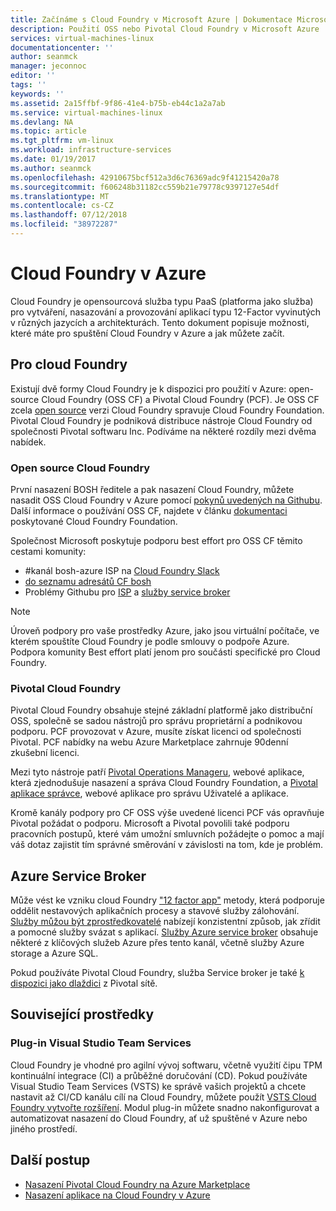 ```yaml
---
title: Začínáme s Cloud Foundry v Microsoft Azure | Dokumentace Microsoftu
description: Použití OSS nebo Pivotal Cloud Foundry v Microsoft Azure
services: virtual-machines-linux
documentationcenter: ''
author: seanmck
manager: jeconnoc
editor: ''
tags: ''
keywords: ''
ms.assetid: 2a15ffbf-9f86-41e4-b75b-eb44c1a2a7ab
ms.service: virtual-machines-linux
ms.devlang: NA
ms.topic: article
ms.tgt_pltfrm: vm-linux
ms.workload: infrastructure-services
ms.date: 01/19/2017
ms.author: seanmck
ms.openlocfilehash: 42910675bcf512a3d6c76369adc9f41215420a78
ms.sourcegitcommit: f606248b31182cc559b21e79778c9397127e54df
ms.translationtype: MT
ms.contentlocale: cs-CZ
ms.lasthandoff: 07/12/2018
ms.locfileid: "38972287"
---
```

# <a name="cloud-foundry-on-azure"></a>Cloud Foundry v Azure

Cloud Foundry je opensourcová služba typu PaaS (platforma jako služba) pro vytváření, nasazování a provozování aplikací typu 12-Factor vyvinutých v různých jazycích a architekturách. Tento dokument popisuje možnosti, které máte pro spuštění Cloud Foundry v Azure a jak můžete začít.

## <a name="cloud-foundry-offerings"></a>Pro cloud Foundry

Existují dvě formy Cloud Foundry je k dispozici pro použití v Azure: open-source Cloud Foundry (OSS CF) a Pivotal Cloud Foundry (PCF). Je OSS CF zcela [open source](https://github.com/cloudfoundry) verzi Cloud Foundry spravuje Cloud Foundry Foundation. Pivotal Cloud Foundry je podniková distribuce nástroje Cloud Foundry od společnosti Pivotal softwaru Inc. Podíváme na některé rozdíly mezi dvěma nabídek.

### <a name="open-source-cloud-foundry"></a>Open source Cloud Foundry

První nasazení BOSH ředitele a pak nasazení Cloud Foundry, můžete nasadit OSS Cloud Foundry v Azure pomocí [pokynů uvedených na Githubu](https://github.com/cloudfoundry-incubator/bosh-azure-cpi-release/blob/master/docs/guidance.md). Další informace o používání OSS CF, najdete v článku [dokumentaci](https://docs.cloudfoundry.org/) poskytované Cloud Foundry Foundation.

Společnost Microsoft poskytuje podporu best effort pro OSS CF těmito cestami komunity:

- #<a name="bosh-azure-cpi-channel-on-cloud-foundry-slackhttpsslackcloudfoundryorg"></a>kanál bosh-azure ISP na [Cloud Foundry Slack](https://slack.cloudfoundry.org/)
- [do seznamu adresátů CF bosh](https://lists.cloudfoundry.org/pipermail/cf-bosh)
- Problémy Githubu pro [ISP](https://github.com/cloudfoundry-incubator/bosh-azure-cpi-release/issues) a [služby service broker](https://github.com/Azure/meta-azure-service-broker/issues)

>[!NOTE]
> Úroveň podpory pro vaše prostředky Azure, jako jsou virtuální počítače, ve kterém spouštíte Cloud Foundry je podle smlouvy o podpoře Azure. Podpora komunity Best effort platí jenom pro součásti specifické pro Cloud Foundry.

### <a name="pivotal-cloud-foundry"></a>Pivotal Cloud Foundry

Pivotal Cloud Foundry obsahuje stejné základní platformě jako distribuční OSS, společně se sadou nástrojů pro správu proprietární a podnikovou podporu. PCF provozovat v Azure, musíte získat licenci od společnosti Pivotal. PCF nabídky na webu Azure Marketplace zahrnuje 90denní zkušební licenci.

Mezi tyto nástroje patří [Pivotal Operations Manageru](http://docs.pivotal.io/pivotalcf/customizing/), webové aplikace, která zjednodušuje nasazení a správa Cloud Foundry Foundation, a [Pivotal aplikace správce](https://docs.pivotal.io/pivotalcf/console/), webové aplikace pro správu Uživatelé a aplikace.

Kromě kanály podpory pro CF OSS výše uvedené licenci PCF vás opravňuje Pivotal požádat o podporu. Microsoft a Pivotal povolili také podporu pracovních postupů, které vám umožní smluvních požádejte o pomoc a mají váš dotaz zajistit tím správné směrování v závislosti na tom, kde je problém.

## <a name="azure-service-broker"></a>Azure Service Broker

Může vést ke vzniku cloud Foundry ["12 factor app"](https://12factor.net/) metody, která podporuje oddělit nestavových aplikačních procesy a stavové služby zálohování. [Služby můžou být zprostředkovatelé](https://docs.cloudfoundry.org/services/api.html) nabízejí konzistentní způsob, jak zřídit a pomocné služby svázat s aplikací. [Služby Azure service broker](https://github.com/Azure/meta-azure-service-broker) obsahuje některé z klíčových služeb Azure přes tento kanál, včetně služby Azure storage a Azure SQL.

Pokud používáte Pivotal Cloud Foundry, služba Service broker je také [k dispozici jako dlaždici](https://docs.pivotal.io/azure-sb/installing.html) z Pivotal sítě.

## <a name="related-resources"></a>Související prostředky

### <a name="visual-studio-team-services-plugin"></a>Plug-in Visual Studio Team Services

Cloud Foundry je vhodné pro agilní vývoj softwaru, včetně využití čipu TPM kontinuální integrace (CI) a průběžné doručování (CD). Pokud používáte Visual Studio Team Services (VSTS) ke správě vašich projektů a chcete nastavit až CI/CD kanálu cílí na Cloud Foundry, můžete použít [VSTS Cloud Foundry vytvořte rozšíření](https://marketplace.visualstudio.com/items?itemName=ms-vsts.cloud-foundry-build-extension). Modul plug-in můžete snadno nakonfigurovat a automatizovat nasazení do Cloud Foundry, ať už spuštěné v Azure nebo jiného prostředí.

## <a name="next-steps"></a>Další postup

- [Nasazení Pivotal Cloud Foundry na Azure Marketplace](https://azure.microsoft.com/marketplace/partners/pivotal/pivotal-cloud-foundryazure-pcf/)
- [Nasazení aplikace na Cloud Foundry v Azure](./cloudfoundry-deploy-your-first-app.md)
